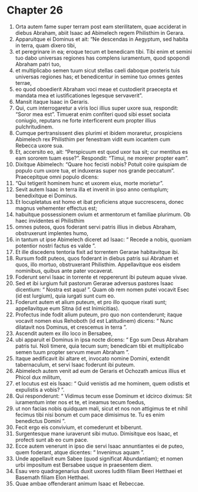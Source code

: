 # Chapter 26
1. Orta autem fame super terram post eam sterilitatem, quae acciderat in diebus Abraham, abiit Isaac ad Abimelech regem Philisthim in Gerara.
2. Apparuitque ei Dominus et ait: “Ne descendas in Aegyptum, sed habita in terra, quam dixero tibi,
3. et peregrinare in ea; eroque tecum et benedicam tibi. Tibi enim et semini tuo dabo universas regiones has complens iuramentum, quod spopondi Abraham patri tuo,
4. et multiplicabo semen tuum sicut stellas caeli daboque posteris tuis universas regiones has; et benedicentur in semine tuo omnes gentes terrae,
5. eo quod oboedierit Abraham voci meae et custodierit praecepta et mandata mea et iustificationes legesque servaverit”.
6. Mansit itaque Isaac in Geraris.
7. Qui, cum interrogaretur a viris loci illius super uxore sua, respondit: “Soror mea est”. Timuerat enim confiteri quod sibi esset sociata coniugio, reputans ne forte interficerent eum propter illius pulchritudinem.
8. Cumque pertransissent dies plurimi et ibidem moraretur, prospiciens Abimelech rex Philisthim per fenestram vidit eum iocantem cum Rebecca uxore sua.
9. Et, accersito eo, ait: “Perspicuum est quod uxor tua sit; cur mentitus es eam sororem tuam esse?”. Respondit: “Timui, ne morerer propter eam”.
10. Dixitque Abimelech: “Quare hoc fecisti nobis? Potuit coire quispiam de populo cum uxore tua, et induxeras super nos grande peccatum”. Praecepitque omni populo dicens:
11. “Qui tetigerit hominem hunc et uxorem eius, morte morietur”.
12. Sevit autem Isaac in terra illa et invenit in ipso anno centuplum; benedixitque ei Dominus.
13. Et locupletatus est homo et ibat proficiens atque succrescens, donec magnus vehementer effectus est;
14. habuitque possessionem ovium et armentorum et familiae plurimum.
Ob haec invidentes ei Philisthim
15. omnes puteos, quos foderant servi patris illius in diebus Abraham, obstruxerunt implentes humo,
16. in tantum ut ipse Abimelech diceret ad Isaac: “ Recede a nobis, quoniam potentior nostri factus es valde ”.
17. Et ille discedens tentoria fixit ad torrentem Gerarae habitavitque ibi.
18. Rursum fodit puteos, quos foderant in diebus patris sui Abraham et quos, illo mortuo, obstruxerant Philisthim. Appellavitque eos eisdem nominibus, quibus ante pater vocaverat.
19. Foderunt servi Isaac in torrente et reppererunt ibi puteum aquae vivae.
20. Sed et ibi iurgium fuit pastorum Gerarae adversus pastores Isaac dicentium: “ Nostra est aqua! ”. Quam ob rem nomen putei vocavit Esec (id est Iurgium), quia iurgati sunt cum eo.
21. Foderunt autem et alium puteum, et pro illo quoque rixati sunt; appellavitque eum Sitna (id est Inimicitias).
22. Profectus inde fodit alium puteum, pro quo non contenderunt; itaque vocavit nomen eius Rehoboth (id est Latitudinem) dicens: “ Nunc dilatavit nos Dominus, et crescemus in terra ”.
23. Ascendit autem ex illo loco in Bersabee,
24. ubi apparuit ei Dominus in ipsa nocte dicens:
“ Ego sum Deus Abraham patris tui.
Noli timere, quia tecum sum;
benedicam tibi
et multiplicabo semen tuum
propter servum meum Abraham ”.
25. Itaque aedificavit ibi altare et, invocato nomine Domini, extendit tabernaculum, et servi Isaac foderunt ibi puteum.
26. Abimelech autem venit ad eum de Geraris et Ochozath amicus illius et Phicol dux militum,
27. et locutus est eis Isaac: “ Quid venistis ad me hominem, quem odistis et expulistis a vobis? ”.
28. Qui responderunt: “ Vidimus tecum esse Dominum et idcirco diximus: Sit iuramentum inter nos et te, et ineamus tecum foedus,
29. ut non facias nobis quidquam mali, sicut et nos non attigimus te et nihil fecimus tibi nisi bonum et cum pace dimisimus te. Tu es enim benedictus Domini ”.
30. Fecit ergo eis convivium, et comederunt et biberunt.
31. Surgentesque mane iuraverunt sibi mutuo. Dimisitque eos Isaac, et profecti sunt ab eo cum pace.
32. Ecce autem venerunt in ipso die servi Isaac annuntiantes ei de puteo, quem foderant, atque dicentes: “ Invenimus aquam ”.
33. Unde appellavit eum Sabee (quod significat Abundantiam); et nomen urbi impositum est Bersabee usque in praesentem diem.
34. Esau vero quadragenarius duxit uxores Iudith filiam Beeri Hetthaei et Basemath filiam Elon Hetthaei.
35. Quae ambae offenderant animum Isaac et Rebeccae.